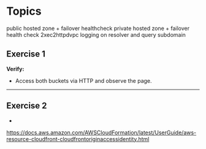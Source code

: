 # Topics

public hosted zone + failover healthcheck
private hosted zone + failover health check
2xec2httpdvpc
logging on resolver and query
subdomain

## Exercise 1


**Verify:** 
- Access both buckets via HTTP and observe the page.

---

## Exercise 2

- 




https://docs.aws.amazon.com/AWSCloudFormation/latest/UserGuide/aws-resource-cloudfront-cloudfrontoriginaccessidentity.html





